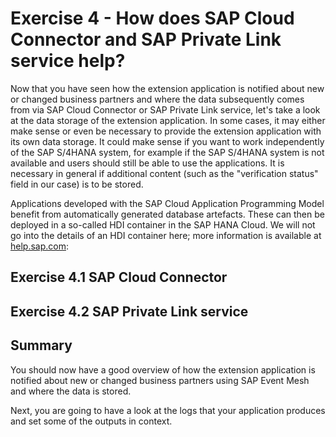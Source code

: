 # Exercise 4 - How does SAP Cloud Connector and SAP Private Link service help?

Now that you have seen how the extension application is notified about new or changed business partners and where the data subsequently comes from via SAP Cloud Connector or SAP Private Link service, let's take a look at the data storage of the extension application. In some cases, it may either make sense or even be necessary to provide the extension application with its own data storage. It could make sense if you want to work independently of the SAP S/4HANA system, for example if the SAP S/4HANA system is not available and users should still be able to use the applications. It is necessary in general if additional content (such as the "verification status" field in our case) is to be stored. 


Applications developed with the SAP Cloud Application Programming Model benefit from automatically generated database artefacts. These can then be deployed in a so-called HDI container in the SAP HANA Cloud. We will not go into the details of an HDI container here; more information is available at [help.sap.com](https://help.sap.com/docs/SAP_HANA_PLATFORM/3823b0f33420468ba5f1cf7f59bd6bd9/e28abca91a004683845805efc2bf967c.html?version=2.0.04&locale=en-US): 


## Exercise 4.1 SAP Cloud Connector
## Exercise 4.2 SAP Private Link service

## Summary

You should now have a good overview of how the extension application is notified about new or changed business partners using SAP Event Mesh and where the data is stored. 

Next, you are going to have a look at the logs that your application produces and set some of the outputs in context. 

